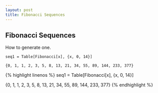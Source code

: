 ```yaml
---
layout: post
title: Fibonacci Sequences
---
```


## Fibonacci Sequences

How to generate one.

```
seq1 = Table[Fibonacci[x], {x, 0, 14}]

{0, 1, 1, 2, 3, 5, 8, 13, 21, 34, 55, 89, 144, 233, 377}
```

{% highlight linenos %}
seq1 = Table[Fibonacci[x], {x, 0, 14}]

{0, 1, 1, 2, 3, 5, 8, 13, 21, 34, 55, 89, 144, 233, 377}
{% endhighlight %}
